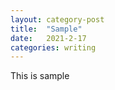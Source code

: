 ```yaml
---
layout: category-post
title:  "Sample"
date:   2021-2-17
categories: writing
---
```


This is sample
